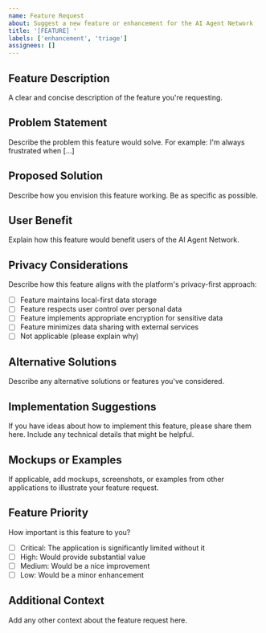```yaml
---
name: Feature Request
about: Suggest a new feature or enhancement for the AI Agent Network
title: '[FEATURE] '
labels: ['enhancement', 'triage']
assignees: []
---
```


## Feature Description
A clear and concise description of the feature you're requesting.

## Problem Statement
Describe the problem this feature would solve. For example: I'm always frustrated when [...]

## Proposed Solution
Describe how you envision this feature working. Be as specific as possible.

## User Benefit
Explain how this feature would benefit users of the AI Agent Network.

## Privacy Considerations
Describe how this feature aligns with the platform's privacy-first approach:
- [ ] Feature maintains local-first data storage
- [ ] Feature respects user control over personal data
- [ ] Feature implements appropriate encryption for sensitive data
- [ ] Feature minimizes data sharing with external services
- [ ] Not applicable (please explain why)

## Alternative Solutions
Describe any alternative solutions or features you've considered.

## Implementation Suggestions
If you have ideas about how to implement this feature, please share them here. Include any technical details that might be helpful.

## Mockups or Examples
If applicable, add mockups, screenshots, or examples from other applications to illustrate your feature request.

## Feature Priority
How important is this feature to you?
- [ ] Critical: The application is significantly limited without it
- [ ] High: Would provide substantial value
- [ ] Medium: Would be a nice improvement
- [ ] Low: Would be a minor enhancement

## Additional Context
Add any other context about the feature request here.